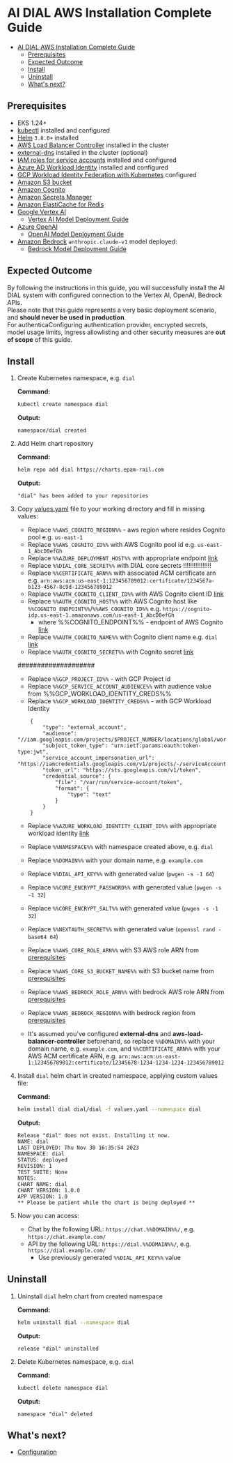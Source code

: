 # AI DIAL AWS Installation Complete Guide

- [AI DIAL AWS Installation Complete Guide](#ai-dial-aws-installation-complete-guide)
  - [Prerequisites](#prerequisites)
  - [Expected Outcome](#expected-outcome)
  - [Install](#install)
  - [Uninstall](#uninstall)
  - [What's next?](#whats-next)

## Prerequisites

- EKS 1.24+
- [kubectl](https://kubernetes.io/docs/tasks/tools/#kubectl) installed and configured
- [Helm](https://helm.sh/docs/intro/install/) `3.8.0+` installed
- [AWS Load Balancer Controller](https://kubernetes-sigs.github.io/aws-load-balancer-controller/latest/deploy/installation/) installed in the cluster
- [external-dns](https://github.com/kubernetes-sigs/external-dns) installed in the cluster (optional)
- [IAM roles for service accounts](https://docs.aws.amazon.com/eks/latest/userguide/iam-roles-for-service-accounts.html) installed and configured
- [Azure AD Workload Identity](https://azure.github.io/azure-workload-identity/docs/introduction.html) installed and configured
- [GCP Workload Identity Federation with Kubernetes](https://cloud.google.com/iam/docs/workload-identity-federation-with-kubernetes#eks) configured
- [Amazon S3 bucket](https://docs.aws.amazon.com/AmazonS3/latest/userguide/Welcome.html)
- [Amazon Cognito](https://docs.epam-rail.com/Deployment/idp-configuration/cognito)
- [Amazon Secrets Manager](https://docs.aws.amazon.com/secretsmanager/latest/userguide/whats-in-a-secret.html)
- [Amazon ElastiCache for Redis](https://docs.aws.amazon.com/AmazonElastiCache/latest/red-ug/WhatIs.html)
- [Google Vertex AI](https://cloud.google.com/vertex-ai/docs/start/introduction-unified-platform)
  - [Vertex AI Model Deployment Guide](https://docs.epam-rail.com/Deployment/Vertex%20Model%20Deployment)
- [Azure OpenAI](https://learn.microsoft.com/en-us/azure/ai-services/openai/overview)
  - [OpenAI Model Deployment Guide](https://docs.epam-rail.com/Deployment/OpenAI%20Model%20Deployment)
- [Amazon Bedrock](https://docs.aws.amazon.com/bedrock/latest/userguide/what-is-bedrock.html) `anthropic.claude-v1` model deployed:
  - [Bedrock Model Deployment Guide](https://docs.epam-rail.com/Deployment/Bedrock%20Model%20Deployment)

## Expected Outcome

By following the instructions in this guide, you will successfully install the AI DIAL system with configured connection to the Vertex AI, OpenAI, Bedrock APIs.\
Please note that this guide represents a very basic deployment scenario, and **should never be used in production**.\
For authenticaConfiguring authentication provider, encrypted secrets, model usage limits, Ingress allowlisting and other security measures are **out of scope** of this guide.

## Install

1. Create Kubernetes namespace, e.g. `dial`

    **Command:**

    ```sh
    kubectl create namespace dial
    ```

    **Output:**

    ```console
    namespace/dial created
    ```

1. Add Helm chart repository

    **Command:**

    ```sh
    helm repo add dial https://charts.epam-rail.com
    ```

    **Output:**

    ```console
    "dial" has been added to your repositories
    ```

1. Copy [values.yaml](values.yaml) file to your working directory and fill in missing values:
    - Replace `%%AWS_COGNITO_REGION%%` - aws region where resides Cognito pool e.g. `us-east-1`
    - Replace `%%AWS_COGNITO_ID%%` with AWS Cognito pool id e.g. `us-east-1_AbcD0efGh`
    - Replace `%%AZURE_DEPLOYMENT_HOST%%` with appropriate endpoint [link](https://docs.epam-rail.com/tutorials/quick-start-model#step-2-configuration)
    - Replace `%%DIAL_CORE_SECRET%%` with DIAL core secrets !!!!!!!!!!!!!!!!
    - Replace `%%CERTIFICATE_ARN%%` with associated ACM certificate arn e.g. `arn:aws:acm:us-east-1:123456789012:certificate/1234567a-b123-4567-8c9d-123456789012`
    - Replace `%%AUTH_COGNITO_CLIENT_ID%%` with AWS Cognito client ID [link](https://docs.aws.amazon.com/cognito/latest/developerguide/user-pool-settings-client-apps.html)
    - Replace `%%AUTH_COGNITO_HOST%%` with AWS Cognito host like `%%COGNITO_ENDPOINT%%`/`%%AWS_COGNITO_ID%%` e.g. `https://cognito-idp.us-east-1.amazonaws.com/us-east-1_AbcD0efGh`
        * where %%COGNITO_ENDPOINT%% - endpoint of AWS Cognito [link](https://docs.aws.amazon.com/general/latest/gr/cognito_identity.html)
    - Replace `%%AUTH_COGNITO_NAME%%` with Cognito client name e.g. `dial` [link](https://docs.aws.amazon.com/cognito/latest/developerguide/user-pool-settings-client-apps.html)
    - Replace `%%AUTH_COGNITO_SECRET%%` with Cognito secret [link](https://docs.aws.amazon.com/cognito/latest/developerguide/user-pool-settings-client-apps.html)

    ####################
    - Replace `%%GCP_PROJECT_ID%%` - with GCP Project id
    - Replace `%%GCP_SERVICE_ACCOUNT_AUDIENCE%%` with audience value from %%GCP_WORKLOAD_IDENTITY_CREDS%%
    - Replace `%%GCP_WORKLOAD_IDENTITY_CREDS%%` - with GCP Workload Identity
    ```
        {
            "type": "external_account",
            "audience": "//iam.googleapis.com/projects/$PROJECT_NUMBER/locations/global/workloadIdentityPools/$POOL_ID/providers/$PROVIDER_ID",
            "subject_token_type": "urn:ietf:params:oauth:token-type:jwt",
            "service_account_impersonation_url": "https://iamcredentials.googleapis.com/v1/projects/-/serviceAccounts/$EMAIL:generateAccessToken",
            "token_url": "https://sts.googleapis.com/v1/token",
            "credential_source": {
                "file": "/var/run/service-account/token",
                "format": {
                    "type": "text"
                }
            }
        }

    ```

    - Replace `%%AZURE_WORKLOAD_IDENTITY_CLIENT_ID%%` with appropriate workload identity [link](https://docs.epam-rail.com/Deployment/OpenAI%20Model%20Deployment#use-kubernetes-service-account-assigned-to-azure-user-assigned-managed-identity)

    - Replace `%%NAMESPACE%%` with namespace created above, e.g. `dial`
    - Replace `%%DOMAIN%%` with your domain name, e.g. `example.com`
    - Replace `%%DIAL_API_KEY%%` with generated value (`pwgen -s -1 64`)
    - Replace `%%CORE_ENCRYPT_PASSWORD%%` with generated value (`pwgen -s -1 32`)
    - Replace `%%CORE_ENCRYPT_SALT%%` with generated value (`pwgen -s -1 32`)
    - Replace `%%NEXTAUTH_SECRET%%` with generated value (`openssl rand -base64 64`)
    - Replace `%%AWS_CORE_ROLE_ARN%%` with S3 AWS role ARN from [prerequisites](#prerequisites)
    - Replace `%%AWS_CORE_S3_BUCKET_NAME%%` with S3 bucket name from [prerequisites](#prerequisites)
    - Replace `%%AWS_BEDROCK_ROLE_ARN%%` with bedrock AWS role ARN from [prerequisites](#prerequisites)
    - Replace `%%AWS_BEDROCK_REGION%%` with bedrock region from [prerequisites](#prerequisites)
    - It's assumed you've configured **external-dns** and **aws-load-balancer-controller** beforehand, so replace `%%DOMAIN%%` with your domain name, e.g. `example.com`, and `%%CERTIFICATE_ARN%%` with your AWS ACM certificate ARN, e.g. `arn:aws:acm:us-east-1:123456789012:certificate/12345678-1234-1234-1234-123456789012`

2. Install `dial` helm chart in created namespace, applying custom values file:

    **Command:**

    ```sh
    helm install dial dial/dial -f values.yaml --namespace dial
    ```

    **Output:**

    ```console
    Release "dial" does not exist. Installing it now.
    NAME: dial
    LAST DEPLOYED: Thu Nov 30 16:35:54 2023
    NAMESPACE: dial
    STATUS: deployed
    REVISION: 1
    TEST SUITE: None
    NOTES:
    CHART NAME: dial
    CHART VERSION: 1.0.0
    APP VERSION: 1.0
    ** Please be patient while the chart is being deployed **
    ```

3. Now you can access:
    - Chat by the following URL: `https://chat.%%DOMAIN%%/`, e.g. `https://chat.example.com/`
    - API by the following URL: `https://dial.%%DOMAIN%%/`, e.g. `https://dial.example.com/`
      - Use previously generated `%%DIAL_API_KEY%%` value

## Uninstall

1. Uninstall `dial` helm chart from created namespace

    **Command:**

    ```sh
    helm uninstall dial --namespace dial
    ```

    **Output:**

    ```console
    release "dial" uninstalled
    ```

1. Delete Kubernetes namespace, e.g. `dial`

    **Command:**

    ```sh
    kubectl delete namespace dial
    ```

    **Output:**

    ```console
    namespace "dial" deleted
    ```

## What's next?

- [Configuration](https://docs.epam-rail.com/Deployment/configuration)
